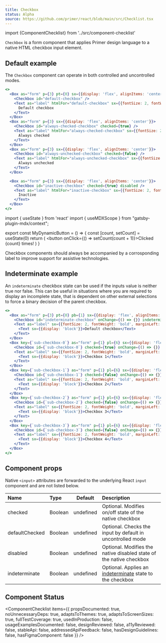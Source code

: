 ```yaml
---
title: Checkbox
status: Alpha
source: https://github.com/primer/react/blob/main/src/Checklist.tsx
---
```


import {ComponentChecklist} from '../src/component-checklist'

`Checkbox` is a form component that applies Primer design language to a native HTML checkbox input element.

## Default example

The `Checkbox` component can operate in both controlled and uncontrolled modes.

```jsx live
<>
  <Box as="form" p={3} pt={0} sx={{display: 'flex', alignItems: 'center'}}>
    <Checkbox id="default-checkbox" />
    <Text as="label" htmlFor="default-checkbox" sx={{fontSize: 2, fontWeight: 'bold', marginLeft: 1}}>
      Default checkbox
    </Text>
  </Box>
  <Box as="form" p={3} sx={{display: 'flex', alignItems: 'center'}}>
    <Checkbox id="always-checked-checkbox" checked={true} />
    <Text as="label" htmlFor="always-checked-checkbox" sx={{fontSize: 2, fontWeight: 'bold', marginLeft: 1}}>
      Always checked
    </Text>
  </Box>
  <Box as="form" p={3} sx={{display: 'flex', alignItems: 'center'}}>
    <Checkbox id="always-unchecked-checkbox" checked={false} />
    <Text as="label" htmlFor="always-unchecked-checkbox" sx={{fontSize: 2, fontWeight: 'bold', marginLeft: 1}}>
      Always unchecked
    </Text>
  </Box>

  <Box as="form" p={3} sx={{display: 'flex', alignItems: 'center'}}>
    <Checkbox id="inactive-checkbox" checked={true} disabled />
    <Text as="label" htmlFor="inactive-checkbox" sx={{fontSize: 2, fontWeight: 'bold', marginLeft: 1}}>
      Inactive
    </Text>
  </Box>
</>
```

import { useState } from 'react'
import { useMDXScope } from "gatsby-plugin-mdx/context";

export const MyDynamicButton = () => {
const [count, setCount] = useState(0)
return (
<button onClick={() => setCount(count + 1)}>Clicked {count} times!</button>
)
}

<Note variant="warning">
Checkbox components should always be accompanied by a corrosponding label to improve support for assistive technologies.
</Note>

## Indeterminate example

An `indeterminate` checkbox state can be used if the inputs value is neither true nor false. This can be useful in situations where you are required to display an incomplete state, that is dependent on other external selections to force a binary decision of the parent checkbox.

```jsx live
<>
  <Box as="form" p={3} pt={0} pb={1} sx={{display: 'flex', alignItems: 'center'}}>
    <Checkbox id="indeterminate-checkbox" onChange={() => {}} indeterminate={true} />
    <Text as="label" sx={{fontSize: 2, fontWeight: 'bold', marginLeft: 1}} htmlFor="controlled-checkbox">
      <Text sx={{display: 'block'}}>Default checkbox</Text>
    </Text>
  </Box>
  <Box key={`sub-checkbox-0`} as="form" p={1} pl={6} sx={{display: 'flex', alignItems: 'center'}}>
    <Checkbox id={`sub-checkbox-0`} checked={true} onChange={() => {}} />
    <Text as="label" sx={{fontSize: 2, fontWeight: 'bold', marginLeft: 1}} htmlFor={`sub-checkbox-0`}>
      <Text sx={{display: 'block'}}>Checkbox 1</Text>
    </Text>
  </Box>
  <Box key={`sub-checkbox-1`} as="form" p={1} pl={6} sx={{display: 'flex', alignItems: 'center'}}>
    <Checkbox id={`sub-checkbox-1`} checked={false} onChange={() => {}} />
    <Text as="label" sx={{fontSize: 2, fontWeight: 'bold', marginLeft: 1}} htmlFor={`sub-checkbox-1`}>
      <Text sx={{display: 'block'}}>Checkbox 2</Text>
    </Text>
  </Box>
  <Box key={`sub-checkbox-2`} as="form" p={1} pl={6} sx={{display: 'flex', alignItems: 'center'}}>
    <Checkbox id={`sub-checkbox-2`} checked={false} onChange={() => {}} />
    <Text as="label" sx={{fontSize: 2, fontWeight: 'bold', marginLeft: 1}} htmlFor={`sub-checkbox-2`}>
      <Text sx={{display: 'block'}}>Checkbox 3</Text>
    </Text>
  </Box>
  <Box key={`sub-checkbox-3`} as="form" p={1} pl={6} sx={{display: 'flex', alignItems: 'center'}}>
    <Checkbox id={`sub-checkbox-3`} checked={false} onChange={() => {}} />
    <Text as="label" sx={{fontSize: 2, fontWeight: 'bold', marginLeft: 1}} htmlFor={`sub-checkbox-3`}>
      <Text sx={{display: 'block'}}>Checkbox 4</Text>
    </Text>
  </Box>
</>
```

## Component props

Native `<input>` attributes are forwarded to the underlying React `input` component and are not listed below.

| Name           | Type    |  Default  | Description                                                                                                                                             |
| :------------- | :------ | :-------: | :------------------------------------------------------------------------------------------------------------------------------------------------------ |
| checked        | Boolean | undefined | Optional. Modifies on/off state of the native checkbox                                                                                                  |
| defaultChecked | Boolean | undefined | Optional. Checks the input by default in uncontrolled mode                                                                                              |
| disabled       | Boolean | undefined | Optional. Modifies the native disabled state of the native checkbox                                                                                     |
| indeterminate  | Boolean | undefined | Optional. Applies an [indeterminate](https://developer.mozilla.org/en-US/docs/Web/HTML/Element/input/checkbox#attr-indeterminate) state to the checkbox |

## Component Status

<ComponentChecklist
items={{
    propsDocumented: true,
    noUnnecessaryDeps: true,
    adaptsToThemes: true,
    adaptsToScreenSizes: true,
    fullTestCoverage: true,
    usedInProduction: false,
    usageExamplesDocumented: false,
    designReviewed: false,
    a11yReviewed: false,
    stableApi: false,
    addressedApiFeedback: false,
    hasDesignGuidelines: false,
    hasFigmaComponent: false
  }}
/>
